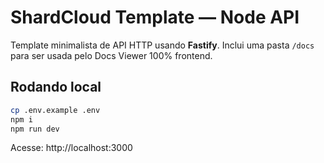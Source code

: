 # ShardCloud Template — Node API

Template minimalista de API HTTP usando **Fastify**. Inclui uma pasta `/docs` para ser usada pelo Docs Viewer 100% frontend.

## Rodando local

```bash
cp .env.example .env
npm i
npm run dev
```

Acesse: http://localhost:3000
